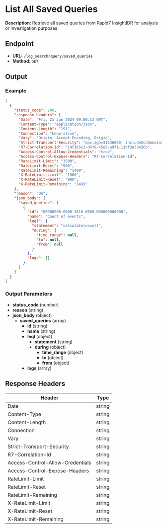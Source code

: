 # List All Saved Queries

**Description**: Retrieve all saved queries from Rapid7 InsightIDR for analysis or investigation purposes.

## Endpoint

- **URL:** `/log_search/query/saved_queries`
- **Method:** `GET`
## Output

### Example

```json
[
  {
    "status_code": 200,
    "response_headers": {
      "Date": "Fri, 21 Jun 2024 09:00:13 GMT",
      "Content-Type": "application/json",
      "Content-Length": "191",
      "Connection": "keep-alive",
      "Vary": "Origin, Accept-Encoding, Origin",
      "Strict-Transport-Security": "max-age=31536000; includeSubDomains",
      "R7-Correlation-Id": "14f165c3-d476-45e3-a9f1-13df3a33426b",
      "Access-Control-Allow-Credentials": "true",
      "Access-Control-Expose-Headers": "R7-Correlation-Id",
      "RateLimit-Limit": "1500",
      "RateLimit-Reset": "900",
      "RateLimit-Remaining": "1499",
      "X-RateLimit-Limit": "1500",
      "X-RateLimit-Reset": "900",
      "X-RateLimit-Remaining": "1499"
    },
    "reason": "OK",
    "json_body": {
      "saved_queries": [
        {
          "id": "00000000-0000-1616-0000-000000000000",
          "name": "Count of events",
          "leql": {
            "statement": "calculate(count)",
            "during": {
              "time_range": null,
              "to": null,
              "from": null
            }
          },
          "logs": []
        }
      ]
    }
  }
]
```
### Output Parameters

- **status_code** (number)
- **reason** (string)
- **json_body** (object)
  - **saved_queries** (array)
    - **id** (string)
    - **name** (string)
    - **leql** (object)
      - **statement** (string)
      - **during** (object)
        - **time_range** (object)
        - **to** (object)
        - **from** (object)
    - **logs** (array)
## Response Headers

| Header | Type |
|--------|------|
| Date | string |
| Content-Type | string |
| Content-Length | string |
| Connection | string |
| Vary | string |
| Strict-Transport-Security | string |
| R7-Correlation-Id | string |
| Access-Control-Allow-Credentials | string |
| Access-Control-Expose-Headers | string |
| RateLimit-Limit | string |
| RateLimit-Reset | string |
| RateLimit-Remaining | string |
| X-RateLimit-Limit | string |
| X-RateLimit-Reset | string |
| X-RateLimit-Remaining | string |
